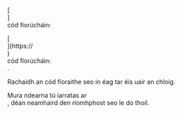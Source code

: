 [<br host>] <br action> cód fíorúcháin: <br code>

[<br host>](https://<br host>) <br action> cód fíorúcháin: <br code>.

Rachaidh an cód fíoraithe seo in éag tar éis uair an chloig.

Mura ndearna tú iarratas ar <br action>, déan neamhaird den ríomhphost seo le do thoil.